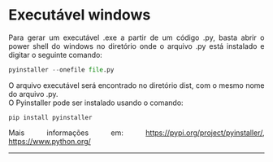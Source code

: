 # Executável windows

<div style="text-align: justify"> 
Para gerar um executável .exe a partir de um código .py, basta abrir o power shell do windows no diretório onde o arquivo .py está instalado e digitar o seguinte comando: <br>

```python
pyinstaller --onefile file.py
```

O arquivo executável será encontrado no diretório dist, com o mesmo nome do arquivo .py. <br>
O Pyinstaller pode ser instalado usando o comando: <br>
```
pip install pyinstaller
```
Mais informações em: https://pypi.org/project/pyinstaller/, https://www.python.org/
</div>
<hr>